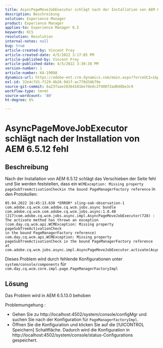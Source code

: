```yaml
---
title: AsyncPageMoveJobExecutor schlägt nach der Installation von AEM 6.5.12 fehl
description: Beschreibung
solution: Experience Manager
product: Experience Manager
applies-to: Experience Manager 6.5
keywords: KCS
resolution: Resolution
internal-notes: null
bug: true
article-created-by: Vincent Frey
article-created-date: 4/5/2022 3:17:05 PM
article-published-by: Vincent Frey
article-published-date: 4/5/2022 3:30:38 PM
version-number: 1
article-number: KA-19088
dynamics-url: https://adobe-ent.crm.dynamics.com/main.aspx?forceUCI=1&pagetype=entityrecord&etn=knowledgearticle&id=a9c8686e-f3b4-ec11-983f-000d3a5d0d94
exl-id: 32e4c7d1-f129-4b26-941f-ac778d34b79e
source-git-commit: 6a23faae10364181be7dedc2f408f2ad8d8be3c9
workflow-type: tm+mt
source-wordcount: '80'
ht-degree: 6%

---
```


# AsyncPageMoveJobExecutor schlägt nach der Installation von AEM 6.5.12 fehl

## Beschreibung


Nach der Installation von AEM 6.5.12 schlägt das Verschieben der Seite fehl und Sie werden feststellen, dass ein `WCMException: Missing property pageSubTreeActivationCheckin the bound PageManagerFactory reference` in den Protokollen:

```
05.04.2022 16:45:13.630 *ERROR* sling-oak-observation-1 com.adobe.cq.wcm.com.adobe.cq.wcm.jobs.async bundle 
com.adobe.cq.wcm.com.adobe.cq.wcm.jobs.async:1.0.40 (217)com.adobe.cq.wcm.jobs.async.impl.AsyncPageMoveJobExecutor(728) : 
The activate method has thrown an exception (com.day.cq.wcm.api.WCMException: Missing property pageSubTreeActivationCheck
in the bound PageManagerFactory reference)
com.day.cq.wcm.api.WCMException: Missing property pageSubTreeActivationCheck in the bound PageManagerFactory reference
at com.adobe.cq.wcm.jobs.async.impl.AsyncPageMoveJobExecutor.activate(AsyncPageMoveJobExecutor.java:350)
```


Dieses Problem wird durch fehlende Konfigurationen unter `system/console/components` für `com.day.cq.wcm.core.impl.page.PageManagerFactoryImpl`


## Lösung


Das Problem wird in AEM 6.5.13.0 behoben

Problemumgehung : 
- Gehen Sie zu http://localhost:4502/system/console/configMgr und suchen Sie nach der Konfiguration für `PageManagerFactoryImpl`.
- Öffnen Sie die Konfiguration und klicken Sie auf die [!UICONTROL Speichern] Schaltfläche. Dadurch wird die Konfiguration in http://localhost:4502/system/console/status-Configurations gespeichert.
